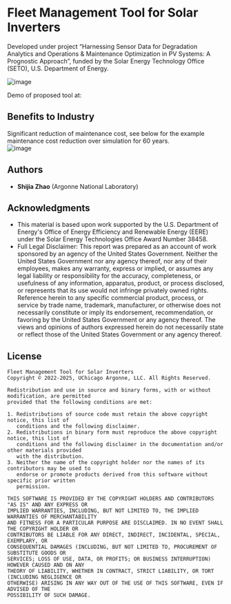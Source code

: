 # Fleet Management Tool for Solar Inverters

Developed under project “Harnessing Sensor Data for Degradation Analytics and Operations & Maintenance Optimization in PV Systems: A Prognostic Approach”, funded by the Solar Energy Technology Office (SETO), U.S. Department of Energy.

![image](https://github.com/user-attachments/assets/166774d9-5e52-4aef-b96f-cbb486c43d58)

Demo of proposed tool at: 



## Benefits to Industry
Significant reduction of maintenance cost, see below for the example maintenance cost reduction over simulation for 60 years.  
![image](https://github.com/user-attachments/assets/4f1f289f-1f39-433f-a73c-6b54a5e80db4)




## Authors
* **Shijia Zhao** (Argonne National Laboratory)


## Acknowledgments

* This material is based upon work supported by the U.S. Department of Energy's Office of Energy Efficiency and Renewable Energy (EERE) under the Solar Energy Technologies Office Award Number 38458.
* Full Legal Disclaimer: This report was prepared as an account of work sponsored by an agency of the United States Government. Neither the United States Government nor any agency
thereof, nor any of their employees, makes any warranty, express or implied, or assumes any
legal liability or responsibility for the accuracy, completeness, or usefulness of any information,
apparatus, product, or process disclosed, or represents that its use would not infringe privately
owned rights. Reference herein to any specific commercial product, process, or service by
trade name, trademark, manufacturer, or otherwise does not necessarily constitute or imply
its endorsement, recommendation, or favoring by the United States Government or any
agency thereof. The views and opinions of authors expressed herein do not necessarily state
or reflect those of the United States Government or any agency thereof.


## License

```text
Fleet Management Tool for Solar Inverters
Copyright © 2022-2025, UChicago Argonne, LLC. All Rights Reserved.

Redistribution and use in source and binary forms, with or without modification, are permitted
provided that the following conditions are met:

1. Redistributions of source code must retain the above copyright notice, this list of
   conditions and the following disclaimer.
2. Redistributions in binary form must reproduce the above copyright notice, this list of
   conditions and the following disclaimer in the documentation and/or other materials provided
   with the distribution.
3. Neither the name of the copyright holder nor the names of its contributors may be used to
   endorse or promote products derived from this software without specific prior written
   permission.

THIS SOFTWARE IS PROVIDED BY THE COPYRIGHT HOLDERS AND CONTRIBUTORS "AS IS" AND ANY EXPRESS OR
IMPLIED WARRANTIES, INCLUDING, BUT NOT LIMITED TO, THE IMPLIED WARRANTIES OF MERCHANTABILITY
AND FITNESS FOR A PARTICULAR PURPOSE ARE DISCLAIMED. IN NO EVENT SHALL THE COPYRIGHT HOLDER OR
CONTRIBUTORS BE LIABLE FOR ANY DIRECT, INDIRECT, INCIDENTAL, SPECIAL, EXEMPLARY, OR
CONSEQUENTIAL DAMAGES (INCLUDING, BUT NOT LIMITED TO, PROCUREMENT OF SUBSTITUTE GOODS OR
SERVICES; LOSS OF USE, DATA, OR PROFITS; OR BUSINESS INTERRUPTION) HOWEVER CAUSED AND ON ANY
THEORY OF LIABILITY, WHETHER IN CONTRACT, STRICT LIABILITY, OR TORT (INCLUDING NEGLIGENCE OR
OTHERWISE) ARISING IN ANY WAY OUT OF THE USE OF THIS SOFTWARE, EVEN IF ADVISED OF THE
POSSIBILITY OF SUCH DAMAGE.
```
